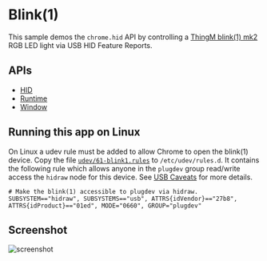 # Blink(1)

This sample demos the `chrome.hid` API by controlling a [ThingM blink(1) mk2](http://blink1mk2.thingm.com/) RGB LED light via USB HID Feature Reports.

## APIs

* [HID](https://developer.chrome.com/apps/hid)
* [Runtime](https://developer.chrome.com/apps/app_runtime)
* [Window](https://developer.chrome.com/apps/app_window)

## Running this app on Linux

On Linux a udev rule must be added to allow Chrome to open the blink(1) device. Copy the file [`udev/61-blink1.rules`](https://raw.githubusercontent.com/GoogleChrome/chrome-app-samples/master/blink1/udev/61-blink1.rules) to `/etc/udev/rules.d`. It contains the following rule which allows anyone in the `plugdev` group read/write access the `hidraw` node for this device. See [USB Caveats](https://developer.chrome.com/apps/app_usb#caveats) for more details.

    # Make the blink(1) accessible to plugdev via hidraw.
    SUBSYSTEM=="hidraw", SUBSYSTEMS=="usb", ATTRS{idVendor}=="27b8", ATTRS{idProduct}=="01ed", MODE="0660", GROUP="plugdev"

## Screenshot
![screenshot](https://raw.github.com/GoogleChrome/chrome-app-samples/master/blink1/assets/screenshot_1280_800.png)
